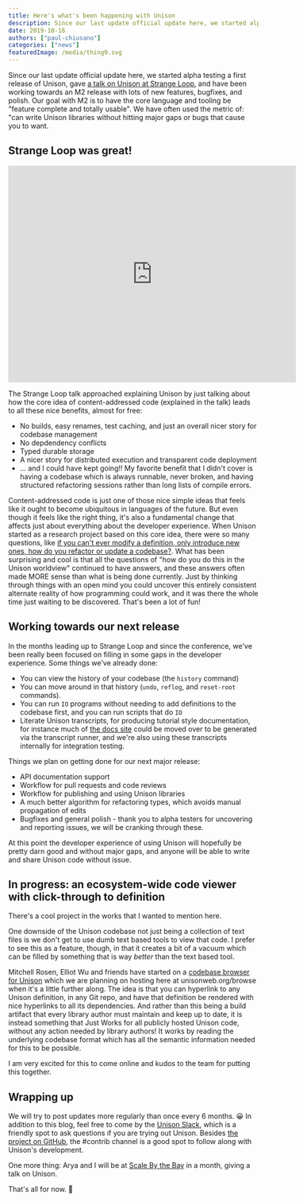 ```yaml
---
title: Here's what's been happening with Unison
description: Since our last update official update here, we started alpha testing a first release of Unison, gave a talk at Strange Loop, and have been working towards an M2 release with lots of new features, bugfixes, and polish.
date: 2019-10-16
authors: ["paul-chiusano"]
categories: ["news"]
featuredImage: /media/thing9.svg
---
```


Since our last update official update here, we started alpha testing a first release of Unison, gave [a talk on Unison at Strange Loop](https://www.youtube.com/watch?v=gCWtkvDQ2ZI), and have been working towards an M2 release with lots of new features, bugfixes, and polish. Our goal with M2 is to have the core language and tooling be "feature complete and totally usable". We have often used the metric of: "can write Unison libraries without hitting major gaps or bugs that cause you to want.

## Strange Loop was great!

<iframe width="580" height="436" src="https://www.youtube.com/embed/gCWtkvDQ2ZI" frameborder="0" allow="accelerometer; autoplay; encrypted-media; gyroscope; picture-in-picture" allowfullscreen></iframe>

The Strange Loop talk approached explaining Unison by just talking about how the core idea of content-addressed code (explained in the talk) leads to all these nice benefits, almost for free:

* No builds, easy renames, test caching, and just an overall nicer story for codebase management
* No depdendency conflicts
* Typed durable storage
* A nicer story for distributed execution and transparent code deployment
* ... and I could have kept going!! My favorite benefit that I didn't cover is having a codebase which is always runnable, never broken, and having structured refactoring sessions rather than long lists of compile errors. 

Content-addressed code is just one of those nice simple ideas that feels like it ought to become ubiquitous in languages of the future. But even though it feels like the right thing, it's also a fundamental change that affects just about everything about the developer experience. When Unison started as a research project based on this core idea, there were so many questions, like [if you can't ever modify a definition, only introduce new ones, how do you refactor or update a codebase?](https://twitter.com/unisonweb/status/1173942969726054401). What has been surprising and cool is that all the questions of "how do you do this in the Unison worldview" continued to have answers, and these answers often made MORE sense than what is being done currently. Just by thinking through things with an open mind you could uncover this entirely consistent alternate reality of how programming could work, and it was there the whole time just waiting to be discovered. That's been a lot of fun!

## Working towards our next release

In the months leading up to Strange Loop and since the conference, we've been really been focused on filling in some gaps in the developer experience. Some things we've already done:

* You can view the history of your codebase (the `history` command)
* You can move around in that history (`undo`, `reflog`, and `reset-root` commands).
* You can run `IO` programs without needing to add definitions to the codebase first, and you can run scripts that do `IO`
* Literate Unison transcripts, for producing tutorial style documentation, for instance much of [the docs site](/docs) could be moved over to be generated via the transcript runner, and we're also using these transcripts internally for integration testing.

Things we plan on getting done for our next major release:

* API documentation support
* Workflow for pull requests and code reviews
* Workflow for publishing and using Unison libraries
* A much better algorithm for refactoring types, which avoids manual propagation of edits
* Bugfixes and general polish - thank you to alpha testers for uncovering and reporting issues, we will be cranking through these.

At this point the developer experience of using Unison will hopefully be pretty darn good and without major gaps, and anyone will be able to write and share Unison code without issue.

## In progress: an ecosystem-wide code viewer with click-through to definition 

There's a cool project in the works that I wanted to mention here.

One downside of the Unison codebase not just being a collection of text files is we don't get to use dumb text based tools to view that code. I prefer to see this as a feature, though, in that it creates a bit of a vacuum which can be filled by something that is way _better_ than the text based tool.

Mitchell Rosen, Elliot Wu and friends have started on a [codebase browser for Unison](https://github.com/unisonweb/elm-browser) which we are planning on hosting here at unisonweb.org/browse when it's a little further along. The idea is that you can hyperlink to any Unison definition, in any Git repo, and have that definition be rendered with nice hyperlinks to all its dependencies. And rather than this being a build artifact that every library author must maintain and keep up to date, it is instead something that Just Works for all publicly hosted Unison code, without any action needed by library authors! It works by reading the underlying codebase format which has all the semantic information needed for this to be possible.

I am very excited for this to come online and kudos to the team for putting this together.

## Wrapping up

We will try to post updates more regularly than once every 6 months. 😀 In addition to this blog, feel free to come by the [Unison Slack](/community), which is a friendly spot to ask questions if you are trying out Unison. Besides [the project on GitHub](https://github.com/unisonweb/unison), the #contrib channel is a good spot to follow along with Unison's development.

One more thing: Arya and I will be at [Scale By the Bay](https://sched.co/RoSk) in a month, giving a talk on Unison. 

That's all for now. 🌻
